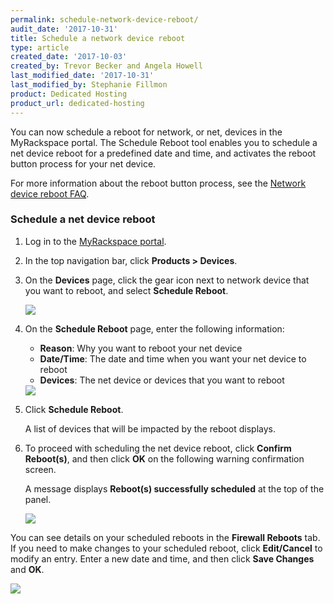 ```yaml
---
permalink: schedule-network-device-reboot/
audit_date: '2017-10-31'
title: Schedule a network device reboot
type: article
created_date: '2017-10-03'
created_by: Trevor Becker and Angela Howell
last_modified_date: '2017-10-31'
last_modified_by: Stephanie Fillmon
product: Dedicated Hosting
product_url: dedicated-hosting
---
```


You can now schedule a reboot for network, or net, devices in the MyRackspace portal. The Schedule Reboot tool enables you to schedule a net device reboot for a predefined date and time, and activates the reboot button process for your net device.

For more information about the reboot button process, see the [Network device reboot FAQ](https://support.rackspace.com/how-to/network-device-reboot-faq/).

### Schedule a net device reboot

1. Log in to the [MyRackspace portal](https://my.rackspace.com/).

2. In the top navigation bar, click **Products > Devices**.

3. On the **Devices** page, click the gear icon next to network device that you want to reboot, and select **Schedule Reboot**.

   <img src="{% asset_path dedicated-hosting/schedule-net-device-reboot/schedule-reboot.png %}" />

4. On the **Schedule Reboot** page, enter the following information:

   - **Reason**: Why you want to reboot your net device
   - **Date/Time**: The date and time when you want your net device to reboot
   - **Devices**: The net device or devices that you want to reboot

   <img src="{% asset_path dedicated-hosting/schedule-net-device-reboot/enter-reboot-info.png %}" />

5. Click **Schedule Reboot**.

   A list of devices that will be impacted by the reboot displays.

6. To proceed with scheduling the net device reboot, click **Confirm Reboot(s)**, and then click **OK** on the following warning confirmation screen.

   A message displays **Reboot(s) successfully scheduled** at the top of the panel.

   <img src="{% asset_path dedicated-hosting/schedule-net-device-reboot/notification-message.png %}" />

You can see details on your scheduled reboots in the **Firewall Reboots** tab. If you need to make changes to your scheduled reboot, click **Edit/Cancel** to modify an entry. Enter a new date and time, and then click **Save Changes** and **OK**.

<img src="{% asset_path dedicated-hosting/schedule-net-device-reboot/edit-reboot.png %}" />
